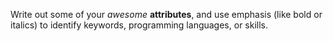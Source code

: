 Write out some of your *awesome* __attributes__, and use emphasis (like bold or italics) to identify keywords, programming languages, or skills. 

